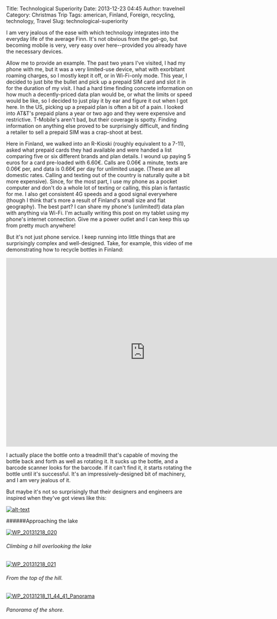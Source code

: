 Title: Technological Superiority
Date: 2013-12-23 04:45
Author: travelneil
Category: Christmas Trip
Tags: american, Finland, Foreign, recycling, technology, Travel
Slug: technological-superiority

I am very jealous of the ease with which technology integrates into the
everyday life of the average Finn. It's not obvious from the get-go, but
becoming mobile is very, very easy over here--provided you already have
the necessary devices.

Allow me to provide an example. The past two years I've visited, I had
my phone with me, but it was a very limited-use device, what with
exorbitant roaming charges, so I mostly kept it off, or in Wi-Fi-only
mode. This year, I decided to just bite the bullet and pick up a prepaid
SIM card and slot it in for the duration of my visit. I had a hard time
finding concrete information on how much a decently-priced data plan
would be, or what the limits or speed would be like, so I decided to
just play it by ear and figure it out when I got here. In the US,
picking up a prepaid plan is often a bit of a pain. I looked into AT&T's
prepaid plans a year or two ago and they were expensive and restrictive.
T-Mobile's aren't bad, but their coverage is spotty. Finding information
on anything else proved to be surprisingly difficult, and finding a
retailer to sell a prepaid SIM was a crap-shoot at best.

Here in Finland, we walked into an R-Kioski (roughly equivalent to a
7-11), asked what prepaid cards they had available and were handed a
list comparing five or six different brands and plan details. I wound up
paying 5 euros for a card pre-loaded with 6.60€. Calls are 0.06€ a
minute, texts are 0.06€ per, and data is 0.66€ per day for unlimited
usage. (These are all domestic rates. Calling and texting out of the
country is naturally quite a bit more expensive). Since, for the most
part, I use my phone as a pocket computer and don't do a whole lot of
texting or calling, this plan is fantastic for me. I also get consistent
4G speeds and a good signal everywhere (though I think that's more a
result of Finland's small size and flat geography). The best part? I can
share my phone's (unlimited!) data plan with anything via Wi-Fi. I'm
actually writing this post on my tablet using my phone's internet
connection. Give me a power outlet and I can keep this up from pretty
much anywhere!

But it's not just phone service. I keep running into little things that
are surprisingly complex and well-designed. Take, for example, this
video of me demonstrating how to recycle bottles in Finland:

<iframe width="750" height="510" src="https://www.youtube.com/embed/OFraSWjsDkA" frameborder="0" allowfullscreen></iframe>

I actually place the bottle onto a treadmill that's capable of moving
the bottle back and forth as well as rotating it. It sucks up the
bottle, and a barcode scanner looks for the barcode. If it can't find
it, it starts rotating the bottle until it's successful. It's an
impressively-designed bit of machinery, and I am very jealous of it.

But maybe it's not so surprisingly that their designers and engineers
are inspired when they've got views like this:

[![alt-text]({photo}wp_20131218_002.jpg)]({static}/images/wp_20131218_002.jpg)

######Approaching the lake

[![WP\_20131218\_020]({photo}wp_20131218_020.jpg)]({static}/images/wp_20131218_020.jpg)

######  Climbing a hill overlooking the lake

[![WP\_20131218\_021]({photo}wp_20131218_021.jpg)]({static}/images/wp_20131218_021.jpg)

######  From the top of the hill.

[![WP\_20131218\_11\_44\_41\_Panorama]({photo}wp_20131218_11_44_41_panorama.jpg)]({static}/images/wp_20131218_11_44_41_panorama.jpg)

######  Panorama of the shore.
